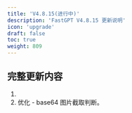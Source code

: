 ```yaml
---
title: 'V4.8.15(进行中)'
description: 'FastGPT V4.8.15 更新说明'
icon: 'upgrade'
draft: false
toc: true
weight: 809
---
```



## 完整更新内容

1. 
2. 优化 - base64 图片截取判断。